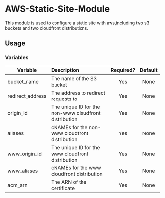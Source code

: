# AWS-Static-Site-Module
This module is used to configure a static site with aws,including two s3 buckets and two cloudfront distributions.

## Usage
### Variables
| Variable         | Description                                           | Required? | Default |
| ---------------- | :---------------------------------------------------- | :-------: | :-----: |
| bucket_name      | The name of the S3 bucket                             | Yes       | None    |
| redirect_address | The address to redirect requests to                   | Yes       | None    |
| origin_id        | The unique ID for the non-www cloudfront distribution | Yes       | None    |
| aliases          | cNAMEs for the non-www cloudfront distribution        | Yes       | None    |
| www_origin_id    | The unique ID for the www cloudfront distribution     | Yes       | None    |
| www_aliases      | cNAMEs for the www cloudfront distribution            | Yes       | None    |
| acm_arn          | The ARN of the certificate                            | Yes       | None    |